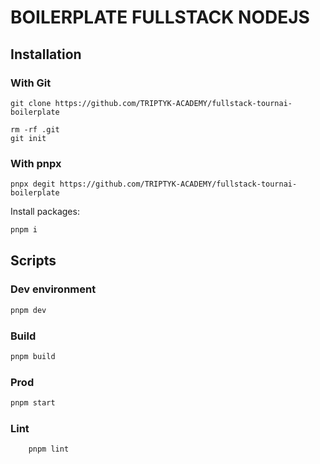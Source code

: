# BOILERPLATE FULLSTACK NODEJS

## Installation

### With Git

```
git clone https://github.com/TRIPTYK-ACADEMY/fullstack-tournai-boilerplate
```

```
rm -rf .git
git init
```

### With pnpx

```
pnpx degit https://github.com/TRIPTYK-ACADEMY/fullstack-tournai-boilerplate
```

Install packages:

```bash
pnpm i
```

## Scripts

### Dev environment

```bash
pnpm dev
```

### Build

```bash
pnpm build
```

### Prod

```bash
pnpm start
```

### Lint

```bash
    pnpm lint
```
